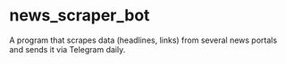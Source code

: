 # news_scraper_bot
A program that scrapes data (headlines, links) from several news portals and sends it via Telegram daily.
